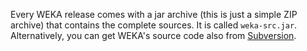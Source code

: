 Every WEKA release comes with a jar archive (this is just a simple ZIP archive) that contains the complete sources. It is called `weka-src.jar`. Alternatively, you can get WEKA's source code also from [Subversion](../subversion.md).
